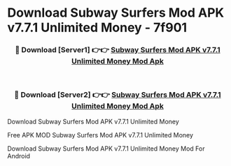# Download Subway Surfers Mod APK v7.7.1 Unlimited Money - 7f901



<div align="center">
<h3>🔴 Download [Server1] 👉👉 <a href="https://momento.my/?title=Subway_Surfers_Mod_APK_v7.7.1_Unlimited_Money">Subway Surfers Mod APK v7.7.1 Unlimited Money Mod Apk</a></h3><br>

<h3>🔴 Download [Server2] 👉👉 <a href="https://momento.my/?title=Subway_Surfers_Mod_APK_v7.7.1_Unlimited_Money">Subway Surfers Mod APK v7.7.1 Unlimited Money Mod Apk</a></h3>
</div>



Download Subway Surfers Mod APK v7.7.1 Unlimited Money 

Free APK MOD Subway Surfers Mod APK v7.7.1 Unlimited Money 

Download Subway Surfers Mod APK v7.7.1 Unlimited Money Mod For Android
